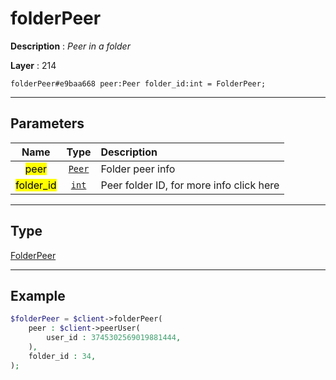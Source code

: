 # folderPeer

**Description** : *Peer in a folder*

**Layer** : 214

```tl
folderPeer#e9baa668 peer:Peer folder_id:int = FolderPeer;
```

---

## Parameters

| Name | Type | Description |
| :---: | :---: | :--- |
| <mark>peer</mark> | [`Peer`](type/Peer) | Folder peer info |
| <mark>folder_id</mark> | [`int`](type/int) | Peer folder ID, for more info click here |

---

## Type

[FolderPeer](type/FolderPeer)

---

## Example

```php
$folderPeer = $client->folderPeer(
	peer : $client->peerUser(
		user_id : 3745302569019881444,
	),
	folder_id : 34,
);
```